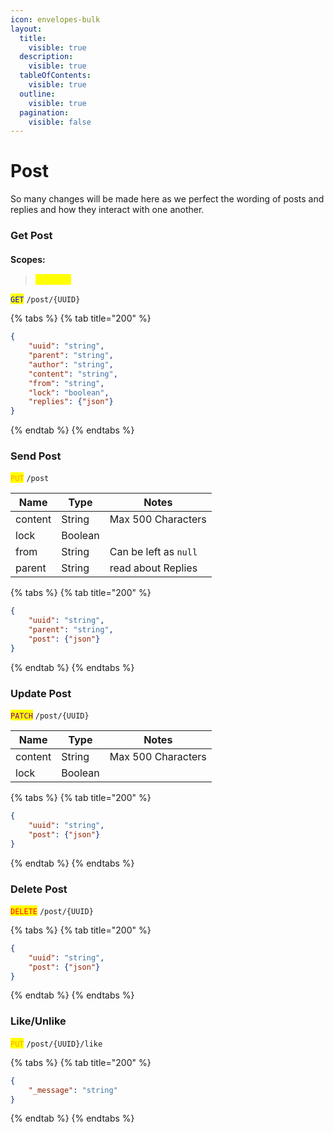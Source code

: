 ```yaml
---
icon: envelopes-bulk
layout:
  title:
    visible: true
  description:
    visible: true
  tableOfContents:
    visible: true
  outline:
    visible: true
  pagination:
    visible: false
---
```


# Post

So many changes will be made here as we perfect the wording of posts and replies and how they interact with one another.

### Get Post

#### Scopes:

> <mark style="color:yellow;">`post.get`</mark>

<mark style="color:blue;">`GET`</mark> `/post/{UUID}`

{% tabs %}
{% tab title="200" %}
```json
{
    "uuid": "string",
    "parent": "string",
    "author": "string",
    "content": "string",
    "from": "string",
    "lock": "boolean",
    "replies": {"json"}
}
```
{% endtab %}
{% endtabs %}

### Send Post

<mark style="color:orange;">`PUT`</mark> `/post`

| Name    | Type    | Notes                 |
| ------- | ------- | --------------------- |
| content | String  | Max 500 Characters    |
| lock    | Boolean |                       |
| from    | String  | Can be left as `null` |
| parent  | String  | read about Replies    |

{% tabs %}
{% tab title="200" %}
```json
{
    "uuid": "string",
    "parent": "string",
    "post": {"json"}
}
```
{% endtab %}
{% endtabs %}

### Update Post

<mark style="color:purple;">`PATCH`</mark> `/post/{UUID}`

| Name    | Type    | Notes              |
| ------- | ------- | ------------------ |
| content | String  | Max 500 Characters |
| lock    | Boolean |                    |

{% tabs %}
{% tab title="200" %}
```json
{
    "uuid": "string",
    "post": {"json"}
}
```
{% endtab %}
{% endtabs %}

### Delete Post

<mark style="color:red;">`DELETE`</mark> `/post/{UUID}`

{% tabs %}
{% tab title="200" %}
```json
{
    "uuid": "string",
    "post": {"json"}
}
```
{% endtab %}
{% endtabs %}

### Like/Unlike

<mark style="color:orange;">`PUT`</mark> `/post/{UUID}/like`

{% tabs %}
{% tab title="200" %}
```json
{
    "_message": "string"
}
```
{% endtab %}
{% endtabs %}
